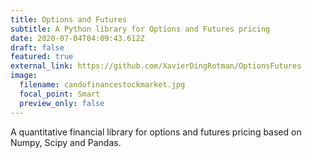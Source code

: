 ```yaml
---
title: Options and Futures
subtitle: A Python library for Options and Futures pricing
date: 2020-07-04T04:09:43.612Z
draft: false
featured: true
external_link: https://github.com/XavierDingRotman/OptionsFutures
image:
  filename: candofinancestockmarket.jpg
  focal_point: Smart
  preview_only: false
---
```

A quantitative financial library for options and futures pricing based on Numpy, Scipy and Pandas.

